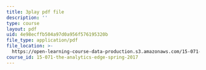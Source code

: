 ```yaml
---
title: 3play pdf file
description: ''
type: course
layout: pdf
uid: 4e98ecffb504a97d0a956f576195320b
file_type: application/pdf
file_location: >-
  https://open-learning-course-data-production.s3.amazonaws.com/15-071-the-analytics-edge-spring-2017/4e98ecffb504a97d0a956f576195320b_NAQhRc3OQAw.pdf
course_id: 15-071-the-analytics-edge-spring-2017
---
```

